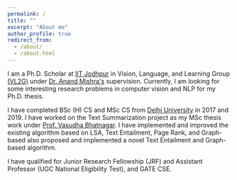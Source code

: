 ```yaml
---
permalink: /
title: ""
excerpt: "About me"
author_profile: true
redirect_from: 
  - /about/
  - /about.html
---
```

I am a Ph.D. Scholar at [IIT Jodhpur](https://iitj.ac.in/) in Vision, Language, and Learning Group [(VL2G)](https://vl2g.github.io/) under [Dr. Anand Mishra's](https://anandmishra22.github.io/) supervision. Currently, I am looking for some interesting research problems in computer vision and NLP for my Ph.D. thesis. 

I have completed BSc (H) CS and MSc CS from [Delhi University](http://du.ac.in/) in 2017 and 2019. I have worked on the Text Summarization project as my MSc thesis work under [Prof. Vasudha Bhatnagar](http://people.du.ac.in/~vbhatnagar/index.html). I have implemented and improved the existing algorithm based on LSA, Text Entailment, Page Rank, and Graph-based also proposed and implemented a novel Text Entailment and Graph-based algorithm. 

I have qualified for Junior Research Fellowship (JRF) and Assistant Professor (UGC National Eligibility Test), and GATE CSE.     
